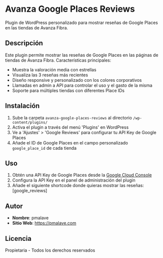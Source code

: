 # Avanza Google Places Reviews

Plugin de WordPress personalizado para mostrar reseñas de Google Places en las tiendas de Avanza Fibra.

## Descripción

Este plugin permite mostrar las reseñas de Google Places en las páginas de tiendas de Avanza Fibra. Características principales:

- Muestra la valoración media con estrellas
- Visualiza las 3 reseñas más recientes
- Diseño responsive y personalizado con los colores corporativos
- Llamadas en admin a API para controlar el uso y el gasto de la misma
- Soporte para múltiples tiendas con diferentes Place IDs

## Instalación

1. Sube la carpeta `avanza-google-places-reviews` al directorio `/wp-content/plugins/`
2. Activa el plugin a través del menú 'Plugins' en WordPress
3. Ve a 'Ajustes' > 'Google Reviews' para configurar tu API Key de Google Places
4. Añade el ID de Google Places en el campo personalizado `google_place_id` de cada tienda

## Uso

1. Obtén una API Key de Google Places desde la [Google Cloud Console](https://console.cloud.google.com/apis/credentials)
2. Configura la API Key en el panel de administración del plugin
3. Añade el siguiente shortcode donde quieras mostrar las reseñas: [google_reviews]

## Autor

- **Nombre**: pmalave
- **Sitio Web**: https://pmalave.com

## Licencia

Propietaria - Todos los derechos reservados

